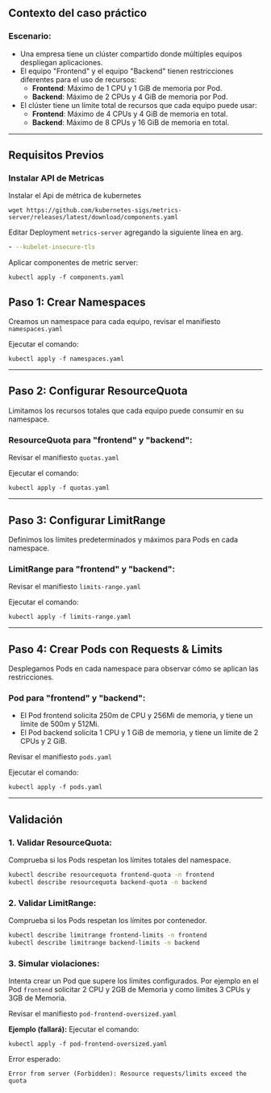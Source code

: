 ## **Contexto del caso práctico**
### Escenario:
- Una empresa tiene un clúster compartido donde múltiples equipos despliegan aplicaciones.
- El equipo "Frontend" y el equipo "Backend" tienen restricciones diferentes para el uso de recursos:
  - **Frontend**: Máximo de 1 CPU y 1 GiB de memoria por Pod.
  - **Backend**: Máximo de 2 CPUs y 4 GiB de memoria por Pod.
- El clúster tiene un límite total de recursos que cada equipo puede usar:
  - **Frontend**: Máximo de 4 CPUs y 4 GiB de memoria en total.
  - **Backend**: Máximo de 8 CPUs y 16 GiB de memoria en total.

---
## **Requisitos Previos**
### Instalar API de Metricas
Instalar el Api de métrica de kubernetes
```shell
wget https://github.com/kubernetes-sigs/metrics-server/releases/latest/download/components.yaml
```
Editar Deployment `metrics-server` agregando la siguiente línea en arg.
```yaml
- --kubelet-insecure-tls
```
Aplicar componentes de metric server:
```shell
kubectl apply -f components.yaml
```


## **Paso 1: Crear Namespaces**
Creamos un namespace para cada equipo, revisar el manifiesto `namespaces.yaml`

Ejecutar el comando:
```shell
kubectl apply -f namespaces.yaml
```

---

## **Paso 2: Configurar ResourceQuota**
Limitamos los recursos totales que cada equipo puede consumir en su namespace.

### ResourceQuota para "frontend" y "backend":
Revisar el manifiesto `quotas.yaml`

Ejecutar el comando:
```shell
kubectl apply -f quotas.yaml
```

---

## **Paso 3: Configurar LimitRange**
Definimos los límites predeterminados y máximos para Pods en cada namespace.

### LimitRange para "frontend" y "backend":

Revisar el manifiesto `limits-range.yaml`

Ejecutar el comando:
```shell
kubectl apply -f limits-range.yaml
```

---

## **Paso 4: Crear Pods con Requests & Limits**
Desplegamos Pods en cada namespace para observar cómo se aplican las restricciones.

### Pod para "frontend" y "backend":
- El Pod frontend solicita 250m de CPU y 256Mi de memoria, y tiene un límite de 500m y 512Mi.
- El Pod backend solicita 1 CPU y 1 GiB de memoria, y tiene un límite de 2 CPUs y 2 GiB.

Revisar el manifiesto `pods.yaml`

Ejecutar el comando:
```shell
kubectl apply -f pods.yaml
```

---

## **Validación**

### 1. Validar ResourceQuota:
Comprueba si los Pods respetan los límites totales del namespace.

```bash
kubectl describe resourcequota frontend-quota -n frontend
kubectl describe resourcequota backend-quota -n backend
```

### 2. Validar LimitRange:
Comprueba si los Pods respetan los límites por contenedor.

```bash
kubectl describe limitrange frontend-limits -n frontend
kubectl describe limitrange backend-limits -n backend
```

### 3. Simular violaciones:
Intenta crear un Pod que supere los límites configurados. Por ejemplo en el Pod `frontend` solicitar 2 CPU y 2GB de Memoria y como límites 3 CPUs y 3GB de Memoria.

Revisar el manifiesto `pod-frontend-oversized.yaml`

**Ejemplo (fallará):**
Ejecutar el comando:
```shell
kubectl apply -f pod-frontend-oversized.yaml
```

Error esperado:
```
Error from server (Forbidden): Resource requests/limits exceed the quota
```